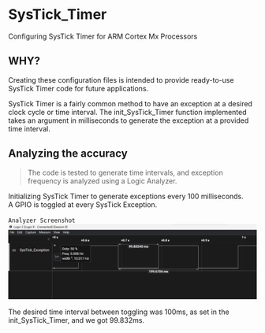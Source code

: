 # SysTick_Timer
 Configuring SysTick Timer for ARM Cortex Mx Processors

## WHY?
Creating these configuration files is intended to provide ready-to-use SysTick Timer code for future applications.

SysTick Timer is a fairly common method to have an exception at a desired clock cycle or time interval. The init_SysTick_Timer function implemented takes an argument in milliseconds to generate the exception at a provided time interval. 

## Analyzing the accuracy
>The code is tested to generate time intervals, and exception frequency is analyzed using a Logic Analyzer.

Initializing SysTick Timer to generate exceptions every 100 milliseconds.<br>
A GPIO is toggled at every SysTick Exception.
</br>

`Analyzer Screenshot`
![analyzer](analyzer.png)

The desired time interval between toggling was 100ms, as set in the init_SysTick_Timer, and we got 99.832ms.

